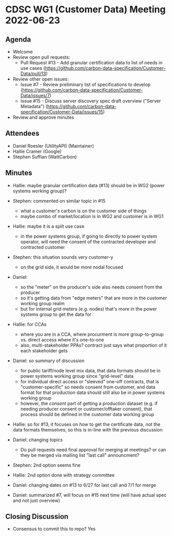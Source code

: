 # CDSC WG1 (Customer Data) Meeting 2022-06-23

## Agenda
* Welcome
* Review open pull requests:
    * Pull Request #13 - Add granular certification data to list of needs in use cases (https://github.com/carbon-data-specification/Customer-Data/pull/13)
* Review other open issues:
    * Issue #7 - Review preliminary list of specifications to develop (https://github.com/carbon-data-specification/Customer-Data/issues/7)
    * Issue #15 - Discuss server discovery spec draft overview ("Server Metadata") (https://github.com/carbon-data-specification/Customer-Data/issues/15)
* Review and approve minutes

## Attendees
* Daniel Roesler (UtilityAPI) (Maintainer)
* Hallie Cramer (Google)
* Stephen Suffian (WattCarbon)

## Minutes
* Hallie: maybe granular certification data (#13) should be in WG2 (power systems working group)?
* Stephen: commented on similar topic in #15
    * what a customer's carbon is on the customer side of things
    * maybe combo of market/location is in WG2 and customer is in WG1
* Hallie: maybe it is a split use case
    * in the power systems group, if going to directly to power system operator, will need the consent of the contracted developer and contracted customer
* Stephen: this situation sounds very customer-y
    * on the grid side, it would be more nodal focused
* Daniel:
    * so the "meter" on the producer's side also needs consent from the producer
    * so it's getting data from "edge meters" that are more in the customer working group realm
    * but for internal grid meters (e.g. nodes) that's more in the power systems group to get the data for
* Hallie: for CCAs
    * where you are in a CCA, where procurment is more group-to-group vs. direct access where it's one-to-one
    * also, multi-stakeholder PPAs? contract just says what proportion of it each stakeholder gets
* Daniel: so summary of discussion
    * for public tariff/node level mix data, that data formats should be in power systems working group since "grid-level" data
    * for individual direct access or "sleeved" one-off contracts, that is "customer-specific" so needs consent from customer, and data format for that production data should still also be in power systems working group
    * however, the _consent_ part of getting a production dataset (e.g. if needing producer consent or customer/offtaker consent), that process should be defined in the customer data working group
* Hallie: so for #13, it focuses on _how_ to get the certificate data, not the data formats themselves, so this is in-line with the previous discussion

* Daniel: changing topics
    * Do pull requests need final approval for merging at meetings? or can they be merged via mailing list "last call" announcment?
* Stephen: 2nd option seems fine
* Hallie: 2nd option done with strategy committee
* Daniel: changing dates on #13 to 6/27 for last call and 7/1 for merge

* Daniel: summarized #7, will focus on #15 next time (will have actual spec and not just overview)

## Closing Discussion
* Consensus to commit this to repo? Yes
